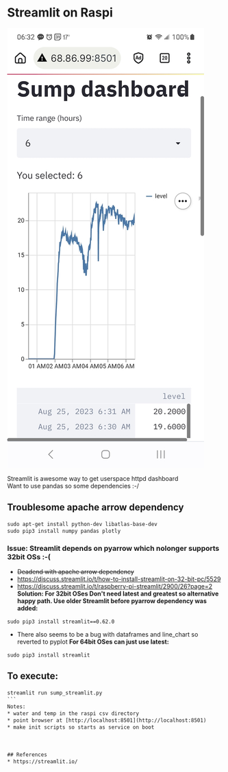 #  Streamlit on Raspi 
![Streamlit Dashboard](streamlit-dashboard.jpg)

Streamlit is awesome way to get userspace httpd dashboard  
Want to use pandas so some dependencies :-/ 

## Troublesome apache arrow dependency
```
sudo apt-get install python-dev libatlas-base-dev
sudo pip3 install numpy pandas plotly
```
### Issue: Streamlit depends on pyarrow which nolonger supports 32bit OSs :-(
* ~~Deadend with apache arrow dependency~~
* https://discuss.streamlit.io/t/how-to-install-streamlit-on-32-bit-pc/5529
* https://discuss.streamlit.io/t/raspberry-pi-streamlit/2900/26?page=2
**Solution: For 32bit OSes Don't need latest and greatest so alternative happy path. Use older Streamlit before pyarrow dependency was added:**
```
sudo pip3 install streamlit==0.62.0
```
* There also seems to be a bug with dataframes and line_chart so reverted to pyplot
**For 64bit OSes can just use latest:**
```
sudo pip3 install streamlit
```

## To execute:
````
streamlit run sump_streamlit.py
```
Notes:
* water and temp in the raspi csv directory
* point browser at [http://localhost:8501](http://localhost:8501)
* make init scripts so starts as service on boot



## References
* https://streamlit.io/
